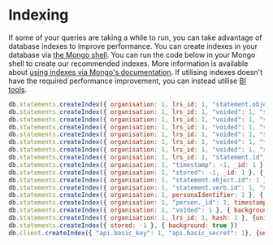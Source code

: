 ---
---

# Indexing
If some of your queries are taking a while to run, you can take advantage of database indexes to improve performance. You can create indexes in your database via [the Mongo shell](https://docs.mongodb.com/manual/mongo/). You can run the code below in your Mongo shell to create our recommended indexes. More information is available about [using indexes via Mongo's documentation](https://docs.mongodb.com/manual/indexes/). If utilising indexes doesn't have the required performance improvement, you can instead utilise [BI tools](../guides-retrieving).

```js
db.statements.createIndex({ organisation: 1, lrs_id: 1, "statement.object.id": 1, "statement.object.objectType": 1 }, { background: true })
db.statements.createIndex({ organisation: 1, lrs_id: 1, "voided": 1, "statement.verb.id": 1, "statement.object.objectType": 1 }, { background: true })
db.statements.createIndex({ organisation: 1, lrs_id: 1, "voided": 1, "statement.verb.id": 1, "statement.object.id" }, { background: true })
db.statements.createIndex({ organisation: 1, lrs_id: 1, "voided": 1, "statement.actor.mbox": 1 }, { background: true })
db.statements.createIndex({ organisation: 1, lrs_id: 1, "voided": 1, "statement.actor.account.name": 1, "statement.actor.account.homePage": 1 }, { background: true })
db.statements.createIndex({ organisation: 1, lrs_id: 1, "voided": 1, "timestamp": -1, _id: -1 }, { background: true })
db.statements.createIndex({ organisation: 1, lrs_id: 1, "voided": 1, "stored": -1, _id: -1 }, { background: true })
db.statements.createIndex({ organisation: 1, lrs_id: 1, "statement.id": 1 }, { background: true })
db.statements.createIndex({ organisation: 1, "timestamp": -1, _id: 1 }, { background: true })
db.statements.createIndex({ organisation: 1, "stored": -1, _id: 1 }, { background: true })
db.statements.createIndex({ organisation: 1, "statement.object.id": 1 }, { background: true })
db.statements.createIndex({ organisation: 1, "statement.verb.id": 1, "statement.object.id" }, { background: true })
db.statements.createIndex({ organisation: 1, personaIdentifier: 1 }, { background: true })
db.statements.createIndex({ organisation: 1, "person._id": 1, timestamp: -1 }, { background: true })
db.statements.createIndex({ organisation: 1, "voided": 1 }, { background: true })
db.statements.createIndex({ organisation: 1, lrs_id: 1, hash: 1 }, {unique: true, background: true})
db.statements.createIndex({ stored: -1 }, { background: true })
db.client.createIndex({ "api.basic_key": 1, "api.basic_secret": 1}, {unique: true, background: true})
```
